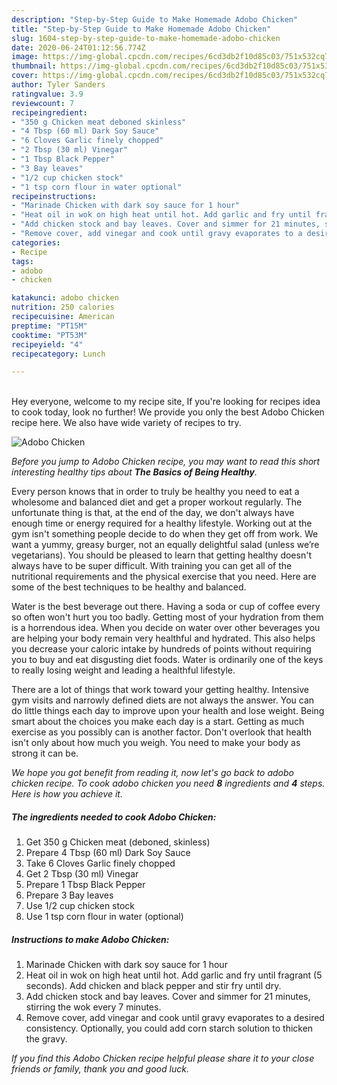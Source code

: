 ```yaml
---
description: "Step-by-Step Guide to Make Homemade Adobo Chicken"
title: "Step-by-Step Guide to Make Homemade Adobo Chicken"
slug: 1604-step-by-step-guide-to-make-homemade-adobo-chicken
date: 2020-06-24T01:12:56.774Z
image: https://img-global.cpcdn.com/recipes/6cd3db2f10d85c03/751x532cq70/adobo-chicken-recipe-main-photo.jpg
thumbnail: https://img-global.cpcdn.com/recipes/6cd3db2f10d85c03/751x532cq70/adobo-chicken-recipe-main-photo.jpg
cover: https://img-global.cpcdn.com/recipes/6cd3db2f10d85c03/751x532cq70/adobo-chicken-recipe-main-photo.jpg
author: Tyler Sanders
ratingvalue: 3.9
reviewcount: 7
recipeingredient:
- "350 g Chicken meat deboned skinless"
- "4 Tbsp (60 ml) Dark Soy Sauce"
- "6 Cloves Garlic finely chopped"
- "2 Tbsp (30 ml) Vinegar"
- "1 Tbsp Black Pepper"
- "3 Bay leaves"
- "1/2 cup chicken stock"
- "1 tsp corn flour in water optional"
recipeinstructions:
- "Marinade Chicken with dark soy sauce for 1 hour"
- "Heat oil in wok on high heat until hot. Add garlic and fry until fragrant (5 seconds). Add chicken and black pepper and stir fry until dry."
- "Add chicken stock and bay leaves. Cover and simmer for 21 minutes, stirring the wok every 7 minutes."
- "Remove cover, add vinegar and cook until gravy evaporates to a desired consistency. Optionally, you could add corn starch solution to thicken the gravy."
categories:
- Recipe
tags:
- adobo
- chicken

katakunci: adobo chicken 
nutrition: 250 calories
recipecuisine: American
preptime: "PT15M"
cooktime: "PT53M"
recipeyield: "4"
recipecategory: Lunch

---
```

<br>
Hey everyone, welcome to my recipe site, If you're looking for recipes idea to cook today, look no further! We provide you only the best Adobo Chicken recipe here. We also have wide variety of recipes to try.
<br>


![Adobo Chicken](https://img-global.cpcdn.com/recipes/6cd3db2f10d85c03/751x532cq70/adobo-chicken-recipe-main-photo.jpg)

<i>Before you jump to Adobo Chicken recipe, you may want to read this short interesting healthy tips about <strong>The Basics of Being Healthy</strong>.</i>

Every person knows that in order to truly be healthy you need to eat a wholesome and balanced diet and get a proper workout regularly. The unfortunate thing is that, at the end of the day, we don't always have enough time or energy required for a healthy lifestyle. Working out at the gym isn't something people decide to do when they get off from work. We want a yummy, greasy burger, not an equally delightful salad (unless we’re vegetarians). You should be pleased to learn that getting healthy doesn't always have to be super difficult. With training you can get all of the nutritional requirements and the physical exercise that you need. Here are some of the best techniques to be healthy and balanced.

Water is the best beverage out there. Having a soda or cup of coffee every so often won't hurt you too badly. Getting most of your hydration from them is a horrendous idea. When you decide on water over other beverages you are helping your body remain very healthful and hydrated. This also helps you decrease your caloric intake by hundreds of points without requiring you to buy and eat disgusting diet foods. Water is ordinarily one of the keys to really losing weight and leading a healthful lifestyle.

There are a lot of things that work toward your getting healthy. Intensive gym visits and narrowly defined diets are not always the answer. You can do little things each day to improve upon your health and lose weight. Being smart about the choices you make each day is a start. Getting as much exercise as you possibly can is another factor. Don't overlook that health isn't only about how much you weigh. You need to make your body as strong it can be. 


<i>We hope you got benefit from reading it, now let's go back to adobo chicken recipe. To cook adobo chicken you need <strong>8</strong> ingredients and <strong>4</strong> steps. Here is how you achieve it.
</i>

##### The ingredients needed to cook Adobo Chicken:

1. Get 350 g Chicken meat (deboned, skinless)
1. Prepare 4 Tbsp (60 ml) Dark Soy Sauce
1. Take 6 Cloves Garlic finely chopped
1. Get 2 Tbsp (30 ml) Vinegar
1. Prepare 1 Tbsp Black Pepper
1. Prepare 3 Bay leaves
1. Use 1/2 cup chicken stock
1. Use 1 tsp corn flour in water (optional)


##### Instructions to make Adobo Chicken:

1. Marinade Chicken with dark soy sauce for 1 hour
1. Heat oil in wok on high heat until hot. Add garlic and fry until fragrant (5 seconds). Add chicken and black pepper and stir fry until dry.
1. Add chicken stock and bay leaves. Cover and simmer for 21 minutes, stirring the wok every 7 minutes.
1. Remove cover, add vinegar and cook until gravy evaporates to a desired consistency. Optionally, you could add corn starch solution to thicken the gravy.


<i>If you find this Adobo Chicken recipe helpful please share it to your close friends or family, thank you and good luck.</i>
